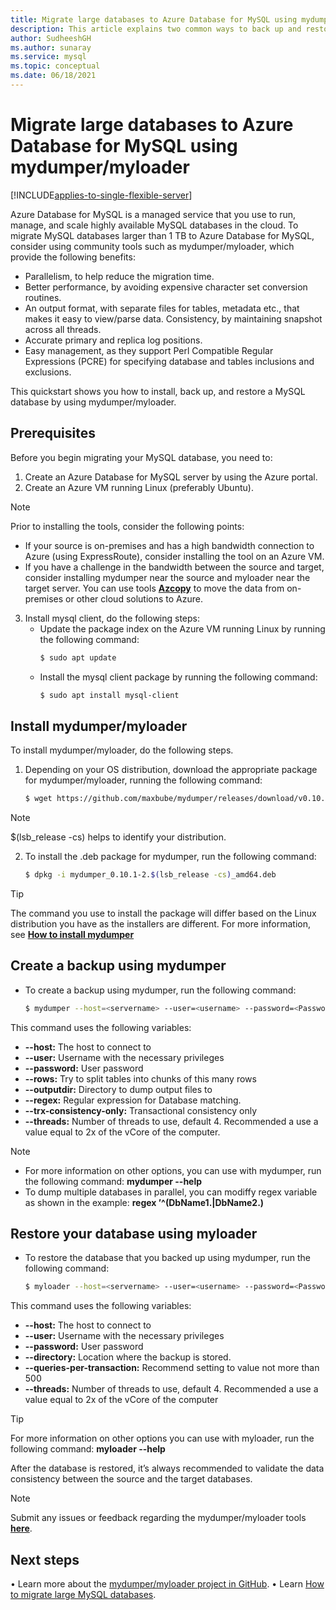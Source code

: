 ```yaml
---
title: Migrate large databases to Azure Database for MySQL using mydumper/myloader
description: This article explains two common ways to back up and restore databases in your Azure Database for MySQL, using tool mydumper/myloader
author: SudheeshGH
ms.author: sunaray
ms.service: mysql
ms.topic: conceptual
ms.date: 06/18/2021
---
```


# Migrate large databases to Azure Database for MySQL using mydumper/myloader

[!INCLUDE[applies-to-single-flexible-server](includes/applies-to-single-flexible-server.md)]

Azure Database for MySQL is a managed service that you use to run, manage, and scale highly available MySQL databases in the cloud. To migrate MySQL databases larger than 1 TB to Azure Database for MySQL, consider using community tools such as mydumper/myloader, which provide the following benefits:
* Parallelism, to help reduce the migration time. 
* Better performance, by avoiding expensive character set conversion routines.
* An output format, with separate files for tables, metadata etc., that makes it easy to view/parse data. Consistency, by maintaining snapshot across all threads.
* Accurate primary and replica log positions.
* Easy management, as they support Perl Compatible Regular Expressions (PCRE) for specifying database and tables inclusions and exclusions.

This quickstart shows you how to install, back up, and restore a MySQL database by using mydumper/myloader.

## Prerequisites

Before you begin migrating your MySQL database, you need to:
1. Create an Azure Database for MySQL server by using the Azure portal.
2. Create an Azure VM running Linux (preferably Ubuntu). 
>[!Note]
> Prior to installing the tools, consider the following points:
> * If your source is on-premises and has a high bandwidth connection to Azure (using ExpressRoute), consider installing the tool on an Azure VM. 
> * If you have a challenge in the bandwidth between the source and target, consider installing mydumper near the source and myloader near the target server. You can use tools **[Azcopy](../storage/common/storage-use-azcopy-v10.md)** to move the data from on-premises or other cloud solutions to Azure.

3. Install mysql client, do the following steps: 
     * Update the package index on the Azure VM running Linux by running the following command:
        ```bash
        $ sudo apt update
        ```
    * Install the mysql client package by running the following command:
        ```bash
        $ sudo apt install mysql-client
        ```

## Install mydumper/myloader

To install mydumper/myloader, do the following steps.
1.	Depending on your OS distribution, download the appropriate package for mydumper/myloader, running the following command:
    ```bash
    $ wget https://github.com/maxbube/mydumper/releases/download/v0.10.1/mydumper_0.10.1-2.$(lsb_release -cs)_amd64.deb
    ```
> [!Note] 
> $(lsb_release -cs) helps to identify your distribution.
2.	To install the .deb package for mydumper, run the following command:
    ```bash
    $ dpkg -i mydumper_0.10.1-2.$(lsb_release -cs)_amd64.deb
    ```

>[!Tip] 
>The command you use to install the package will differ based on the Linux distribution you have as the installers are different. For more information, see **[How to install mydumper](https://github.com/maxbube/mydumper#how-to-install-mydumpermyloader)**



## Create a backup using mydumper
* To create a backup using mydumper, run the following command:
    ```bash
    $ mydumper --host=<servername> --user=<username> --password=<Password> --outputdir=./backup --rows=100000 --compress --build-empty-files --threads=16 --compress-protocol --trx-consistency-only --ssl  --regex '^(<Db_name>\.)' -L mydumper-logs.txt
    ```

This command uses the following variables:
* **--host:** The host to connect to
* **--user:** Username with the necessary privileges 
* **--password:** User password
* **--rows:** Try to split tables into chunks of this many rows
* **--outputdir:** Directory to dump output files to
* **--regex:** Regular expression for Database matching.
* **--trx-consistency-only:** Transactional consistency only
* **--threads:** Number of threads to use, default 4. Recommended a use a value equal to 2x of the vCore of the computer.

>[!Note] 
> * For more information on other options, you can use with mydumper, run the following command:
**mydumper --help**
> * To dump multiple databases in parallel, you can modiffy regex variable as shown in the example:  **regex ’^(DbName1\.|DbName2\.)**

## Restore your database using myloader
* To restore the database that you backed up using mydumper, run the following command:
    ```bash
    $ myloader --host=<servername> --user=<username> --password=<Password> --directory=./backup --queries-per-transaction=500 --threads=16 --compress-protocol --ssl --verbose=3 -e 2>myloader-logs.txt
    ```
This command uses the following variables:
* **--host:** The host to connect to
* **--user:** Username with the necessary privileges 
* **--password:** User password
* **--directory:** Location where the backup is stored. 
* **--queries-per-transaction:** Recommend setting to value not more than 500
* **--threads:** Number of threads to use, default 4. Recommended a use a value equal to 2x of the vCore of the computer
>[!Tip]
>For more information on other options you can use with myloader, run the following command:
**myloader --help**

After the database is restored, it’s always recommended to validate the data consistency between the source and the target databases.

>[!Note] 
>Submit any issues or feedback regarding the mydumper/myloader tools **[here](https://github.com/maxbube/mydumper/issues)**.


## Next steps
•	Learn more about the [mydumper/myloader project in GitHub](https://github.com/maxbube/mydumper).
•	Learn [How to migrate large MySQL databases](https://techcommunity.microsoft.com/t5/azure-database-for-mysql/best-practices-for-migrating-large-databases-to-azure-database/ba-p/1362699).
